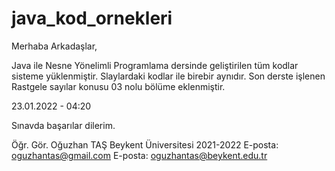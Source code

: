 # java_kod_ornekleri

Merhaba Arkadaşlar,

Java ile Nesne Yönelimli Programlama dersinde geliştirilen tüm kodlar sisteme yüklenmiştir.
Slaylardaki kodlar ile birebir aynıdır. Son derste işlenen Rastgele sayılar konusu 03 nolu
bölüme eklenmiştir.

23.01.2022 - 04:20

Sınavda başarılar dilerim.

Öğr. Gör. Oğuzhan TAŞ
Beykent Üniversitesi 2021-2022 
E-posta: oguzhantas@gmail.com
E-posta: oguzhantas@beykent.edu.tr
